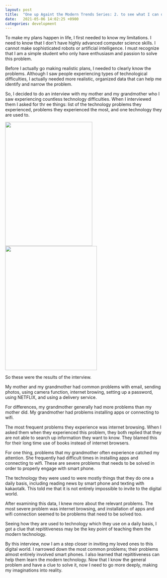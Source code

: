 ```yaml
---
layout: post
title:  "One up Againt the Modern Trends Series: 2. to see what I can do to change a one-hand sized black box into a playground where my loved ones are invited"
date:   2021-05-06 14:02:25 +0900
categories: development 
---
```


To make my plans happen in life, I first needed to know my limitations. I need to know that I don't have highly advanced computer science skills. I cannot make sophisticated robots or artificial intelligence. I must recognize that I am a simple student who only have enthusiasm and passion to solve this problem.

Before I actually go making realistic plans, I needed to clearly know the problems. Although I saw people experiencing types of technological difficulties, I actually needed more realistic, organized data that can help me identify and narrow the problem.

So, I decided to do an interview with my mother and my grandmother who I saw experiencing countless technology difficulties. When I interviewed them I asked for thr ee things: list of the technology problems they experienced, problems they experienced the most, and one technology they are used to.

<img src = "https://res.cloudinary.com/dg8gqr85x/image/upload/v1688471912/KakaoTalk_20230704_205630672_dccomb.jpg" width = "280" height= "400">

<img src = "https://res.cloudinary.com/dg8gqr85x/image/upload/v1688471912/KakaoTalk_20230704_205630672_01_anfa7a.jpg" width = "295" height= "400">

So these were the results of the interview.

My mother and my grandmother had common problems with email, sending photos, using camera function, internet browing, setting up a password, using NETFLIX, and using a delivery service.

For differences, my grandmother generally had more problems than my mother did. My grandmother had problems installing apps or connecting to wifi.

The most frequent problems they experience was internet browsing. When I asked them when they experienced this problem, they both replied that they are not able to search up information they want to know. They blamed this for their long time use of books instead of internet browsers.

For one thing, problems that my grandmother often experience catched my attention. She frequently had difficult times in installing apps and connecting to wifi. These are severe problems that needs to be solved in order to properly engage with smart phone.

The technology they were used to were mostly things that they do one a daily basis, including reading news by smart phone and texting with kakaotalk. This told me that it is not entirely impossible to invite to the digital world.

After examining this data, I knew more about the relevant problems. The most severe problem was internet browsing, and installation of apps and wifi connection seemed to be problems that need to be solved too.

Seeing how they are used to technology which they use on a daily basis, I got a clue that repititiveness may be the key point of teaching them the modern technology.

By this interview, now I am a step closer in inviting my loved ones to this digital world. I narrowed down the most common problems; their problems almost entirely involved smart phones. I also learned that repititiveness can help them learn the modern technology. Now that I know the general problem and have a clue to solve it, now I need to go more deeply, making my imaginations into reality.